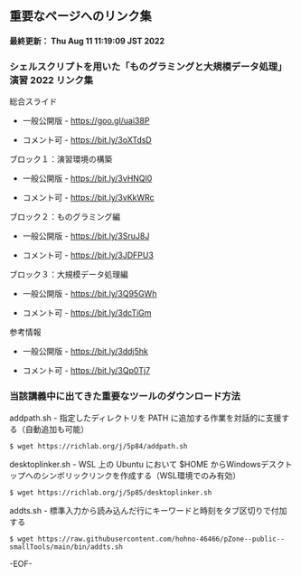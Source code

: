 ## 重要なページへのリンク集

#### 最終更新： Thu Aug 11 11:19:09 JST 2022

### シェルスクリプトを用いた「ものグラミングと大規模データ処理」演習 2022 リンク集

総合スライド

   * 一般公開版 -  https://goo.gl/uai38P 

   * コメント可	-  https://bit.ly/3oXTdsD

ブロック１：演習環境の構築

   * 一般公開版 -  https://bit.ly/3vHNQl0

   * コメント可	-  https://bit.ly/3vKkWRc

ブロック２：ものグラミング編

   * 一般公開版 -  https://bit.ly/3SruJ8J

   * コメント可	-  https://bit.ly/3JDFPU3

ブロック３：大規模データ処理編

   * 一般公開版 -  https://bit.ly/3Q95GWh

   * コメント可	-  https://bit.ly/3dcTiGm

参考情報

   * 一般公開版 -  https://bit.ly/3ddj5hk

   * コメント可	-  https://bit.ly/3Qp0Tj7 


### 当該講義中に出てきた重要なツールのダウンロード方法

addpath.sh - 指定したディレクトリを PATH に追加する作業を対話的に支援する（自動追加も可能）

	$ wget https://richlab.org/j/5p84/addpath.sh

desktoplinker.sh - WSL 上の Ubuntu において $HOME からWindowsデスクトップへのシンボリックリンクを作成する（WSL環境でのみ有効）

	$ wget https://richlab.org/j/5p85/desktoplinker.sh

addts.sh - 標準入力から読み込んだ行にキーワードと時刻をタブ区切りで付加する

	$ wget https://raw.githubusercontent.com/hohno-46466/pZone--public--smallTools/main/bin/addts.sh

-EOF-

